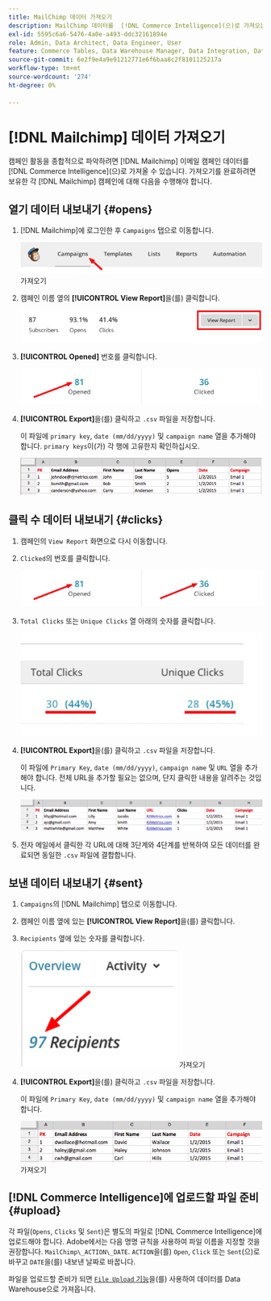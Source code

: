 ```yaml
---
title: MailChimp 데이터 가져오기
description: MailChimp 데이터를  [!DNL Commerce Intelligence](으)로 가져오는 방법을 알아봅니다.
exl-id: 5595c6a6-5476-4a0e-a493-ddc32161894e
role: Admin, Data Architect, Data Engineer, User
feature: Commerce Tables, Data Warehouse Manager, Data Integration, Data Import/Export
source-git-commit: 6e2f9e4a9e91212771e6f6baa8c2f8101125217a
workflow-type: tm+mt
source-wordcount: '274'
ht-degree: 0%

---
```


# [!DNL Mailchimp] 데이터 가져오기

캠페인 활동을 종합적으로 파악하려면 [!DNL Mailchimp] 이메일 캠페인 데이터를 [!DNL Commerce Intelligence]&#x200B;(으)로 가져올 수 있습니다. 가져오기를 완료하려면 보유한 각 [!DNL Mailchimp] 캠페인에 대해 다음을 수행해야 합니다.

## 열기 데이터 내보내기 {#opens}

1. [!DNL Mailchimp]에 로그인한 후 `Campaigns` 탭으로 이동합니다.

   ![mailchimp 1](../../../assets/import-mailchimp-1.png) 가져오기

1. 캠페인 이름 옆의 **[!UICONTROL View Report]**&#x200B;을(를) 클릭합니다.

   ![mailchimp 가져오기 2](../../../assets/import-mailchimp-2.png)

1. **[!UICONTROL Opened]** 번호를 클릭합니다.

   ![mailchimp 가져오기 3](../../../assets/import-mailchimp-3.png)

1. **[!UICONTROL Export]**&#x200B;을(를) 클릭하고 `.csv` 파일을 저장합니다.

   이 파일에 `primary key`, `date (mm/dd/yyyy)` 및 `campaign name` 열을 추가해야 합니다. `primary keys`이(가) 각 행에 고유한지 확인하십시오.

   ![mailchimp 가져오기 4](../../../assets/import-mailchimp-4.png)

## 클릭 수 데이터 내보내기 {#clicks}

1. 캠페인의 `View Report` 화면으로 다시 이동합니다.

1. `Clicked`의 번호를 클릭합니다.

   ![mailchimp 가져오기 5](../../../assets/import-mailchimp-5.png)

1. `Total Clicks` 또는 `Unique Clicks` 열 아래의 숫자를 클릭합니다.

   ![mailchimp 가져오기 6](../../../assets/import-mailchimp-6.png)

1. **[!UICONTROL Export]**&#x200B;을(를) 클릭하고 `.csv` 파일을 저장합니다.

   이 파일에 `Primary Key`, `date (mm/dd/yyyy)`, `campaign name` 및 `URL` 열을 추가해야 합니다. 전체 URL을 추가할 필요는 없으며, 단지 클릭한 내용을 알려주는 것입니다.

   ![mailchimp 가져오기 7](../../../assets/import-mailchimp-7.png)

1. 전자 메일에서 클릭한 각 URL에 대해 3단계와 4단계를 반복하여 모든 데이터를 완료되면 동일한 `.csv` 파일에 결합합니다.

## 보낸 데이터 내보내기 {#sent}

1. `Campaigns`의 [!DNL Mailchimp] 탭으로 이동합니다.

1. 캠페인 이름 옆에 있는 **[!UICONTROL View Report]**&#x200B;을(를) 클릭합니다.

1. `Recipients` 옆에 있는 숫자를 클릭합니다.

   ![mailchimp 8](../../../assets/import-mailchimp-8.png) 가져오기

1. **[!UICONTROL Export]**&#x200B;을(를) 클릭하고 `.csv` 파일을 저장합니다.

   이 파일에 `Primary Key`, `date (mm/dd/yyyy)` 및 `campaign name` 열을 추가해야 합니다.

   ![mailchimp 9](../../../assets/import-mailchimp-9.png) 가져오기

## [!DNL Commerce Intelligence]에 업로드할 파일 준비 {#upload}

각 파일(`Opens`, `Clicks` 및 `Sent`)은 별도의 파일로 [!DNL Commerce Intelligence]에 업로드해야 합니다. Adobe에서는 다음 명명 규칙을 사용하여 파일 이름을 지정할 것을 권장합니다. `MailChimp\_ACTION\_DATE`. `ACTION`을(를) `Open`, `Click` 또는 `Sent`(으)로 바꾸고 `DATE`을(를) 내보낸 날짜로 바꿉니다.

파일을 업로드할 준비가 되면 [`File Upload` 기능](../connecting-data/using-file-uploader.md)을(를) 사용하여 데이터를 Data Warehouse으로 가져옵니다.
